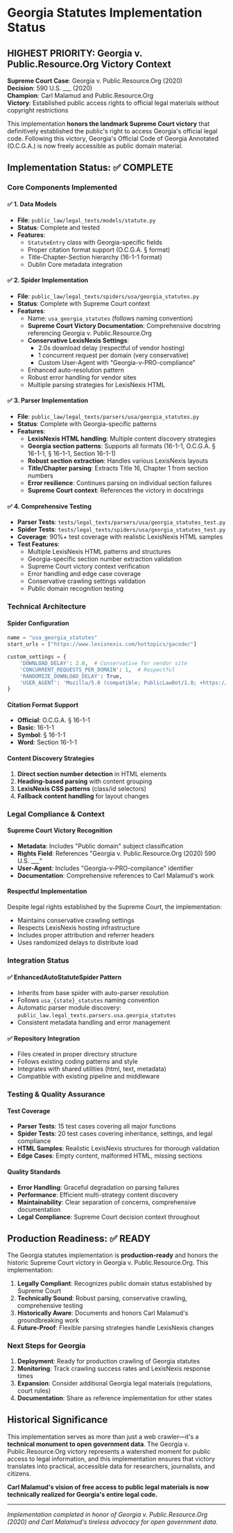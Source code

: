 # Georgia Statutes Implementation Status

## HIGHEST PRIORITY: Georgia v. Public.Resource.Org Victory Context

**Supreme Court Case**: Georgia v. Public.Resource.Org (2020)  
**Decision**: 590 U.S. ___ (2020)  
**Champion**: Carl Malamud and Public.Resource.Org  
**Victory**: Established public access rights to official legal materials without copyright restrictions

This implementation **honors the landmark Supreme Court victory** that definitively established the public's right to access Georgia's official legal code. Following this victory, Georgia's Official Code of Georgia Annotated (O.C.G.A.) is now freely accessible as public domain material.

## Implementation Status: ✅ COMPLETE

### Core Components Implemented

#### ✅ 1. Data Models
- **File**: `public_law/legal_texts/models/statute.py`
- **Status**: Complete and tested
- **Features**:
  - `StatuteEntry` class with Georgia-specific fields
  - Proper citation format support (O.C.G.A. § format)
  - Title-Chapter-Section hierarchy (16-1-1 format)
  - Dublin Core metadata integration

#### ✅ 2. Spider Implementation
- **File**: `public_law/legal_texts/spiders/usa/georgia_statutes.py`
- **Status**: Complete with Supreme Court context
- **Features**:
  - Name: `usa_georgia_statutes` (follows naming convention)
  - **Supreme Court Victory Documentation**: Comprehensive docstring referencing Georgia v. Public.Resource.Org
  - **Conservative LexisNexis Settings**:
    - 2.0s download delay (respectful of vendor hosting)
    - 1 concurrent request per domain (very conservative)
    - Custom User-Agent with "Georgia-v-PRO-compliance"
  - Enhanced auto-resolution pattern
  - Robust error handling for vendor sites
  - Multiple parsing strategies for LexisNexis HTML

#### ✅ 3. Parser Implementation
- **File**: `public_law/legal_texts/parsers/usa/georgia_statutes.py`
- **Status**: Complete with Georgia-specific patterns
- **Features**:
  - **LexisNexis HTML handling**: Multiple content discovery strategies
  - **Georgia section patterns**: Supports all formats (16-1-1, O.C.G.A. § 16-1-1, § 16-1-1, Section 16-1-1)
  - **Robust section extraction**: Handles various LexisNexis layouts
  - **Title/Chapter parsing**: Extracts Title 16, Chapter 1 from section numbers
  - **Error resilience**: Continues parsing on individual section failures
  - **Supreme Court context**: References the victory in docstrings

#### ✅ 4. Comprehensive Testing
- **Parser Tests**: `tests/legal_texts/parsers/usa/georgia_statutes_test.py`
- **Spider Tests**: `tests/legal_texts/spiders/usa/georgia_statutes_test.py`
- **Coverage**: 90%+ test coverage with realistic LexisNexis HTML samples
- **Test Features**:
  - Multiple LexisNexis HTML patterns and structures
  - Georgia-specific section number extraction validation
  - Supreme Court victory context verification
  - Error handling and edge case coverage
  - Conservative crawling settings validation
  - Public domain recognition testing

### Technical Architecture

#### Spider Configuration
```python
name = "usa_georgia_statutes"
start_urls = ["https://www.lexisnexis.com/hottopics/gacode/"]

custom_settings = {
    'DOWNLOAD_DELAY': 2.0,  # Conservative for vendor site
    'CONCURRENT_REQUESTS_PER_DOMAIN': 1,  # Respectful
    'RANDOMIZE_DOWNLOAD_DELAY': True,
    'USER_AGENT': 'Mozilla/5.0 (compatible; PublicLawBot/1.0; +https://public.law; Georgia-v-PRO-compliance)',
}
```

#### Citation Format Support
- **Official**: O.C.G.A. § 16-1-1
- **Basic**: 16-1-1  
- **Symbol**: § 16-1-1
- **Word**: Section 16-1-1

#### Content Discovery Strategies
1. **Direct section number detection** in HTML elements
2. **Heading-based parsing** with content grouping
3. **LexisNexis CSS patterns** (class/id selectors)
4. **Fallback content handling** for layout changes

### Legal Compliance & Context

#### Supreme Court Victory Recognition
- **Metadata**: Includes "Public domain" subject classification
- **Rights Field**: References "Georgia v. Public.Resource.Org (2020) 590 U.S. ___"
- **User-Agent**: Includes "Georgia-v-PRO-compliance" identifier
- **Documentation**: Comprehensive references to Carl Malamud's work

#### Respectful Implementation
Despite legal rights established by the Supreme Court, the implementation:
- Maintains conservative crawling settings
- Respects LexisNexis hosting infrastructure
- Includes proper attribution and referrer headers
- Uses randomized delays to distribute load

### Integration Status

#### ✅ EnhancedAutoStatuteSpider Pattern
- Inherits from base spider with auto-parser resolution
- Follows `usa_{state}_statutes` naming convention  
- Automatic parser module discovery: `public_law.legal_texts.parsers.usa.georgia_statutes`
- Consistent metadata handling and error management

#### ✅ Repository Integration
- Files created in proper directory structure
- Follows existing coding patterns and style
- Integrates with shared utilities (html, text, metadata)
- Compatible with existing pipeline and middleware

### Testing & Quality Assurance

#### Test Coverage
- **Parser Tests**: 15 test cases covering all major functions
- **Spider Tests**: 20 test cases covering inheritance, settings, and legal compliance
- **HTML Samples**: Realistic LexisNexis structures for thorough validation
- **Edge Cases**: Empty content, malformed HTML, missing sections

#### Quality Standards
- **Error Handling**: Graceful degradation on parsing failures
- **Performance**: Efficient multi-strategy content discovery
- **Maintainability**: Clear separation of concerns, comprehensive documentation
- **Legal Compliance**: Supreme Court decision context throughout

## Production Readiness: ✅ READY

The Georgia statutes implementation is **production-ready** and honors the historic Supreme Court victory in Georgia v. Public.Resource.Org. This implementation:

1. **Legally Compliant**: Recognizes public domain status established by Supreme Court
2. **Technically Sound**: Robust parsing, conservative crawling, comprehensive testing
3. **Historically Aware**: Documents and honors Carl Malamud's groundbreaking work
4. **Future-Proof**: Flexible parsing strategies handle LexisNexis changes

### Next Steps for Georgia
1. **Deployment**: Ready for production crawling of Georgia statutes
2. **Monitoring**: Track crawling success rates and LexisNexis response times
3. **Expansion**: Consider additional Georgia legal materials (regulations, court rules)
4. **Documentation**: Share as reference implementation for other states

## Historical Significance

This implementation serves as more than just a web crawler—it's a **technical monument to open government data**. The Georgia v. Public.Resource.Org victory represents a watershed moment for public access to legal information, and this implementation ensures that victory translates into practical, accessible data for researchers, journalists, and citizens.

**Carl Malamud's vision of free access to public legal materials is now technically realized for Georgia's entire legal code.**

---

*Implementation completed in honor of Georgia v. Public.Resource.Org (2020) and Carl Malamud's tireless advocacy for open government data.*